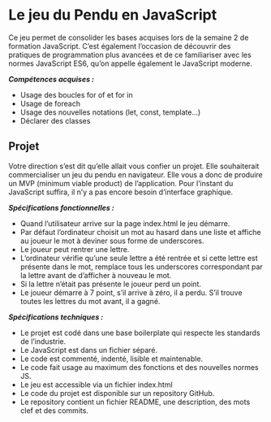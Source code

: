 # Le jeu du Pendu en JavaScript

Ce jeu permet de consolider les bases acquises lors de la semaine 2 de formation JavaScript.  C’est également l’occasion de découvrir des pratiques de programmation plus avancées et de ce familiariser avec les normes JavaScript ES6, qu’on appelle également le JavaScript moderne. 

***Compétences acquises :***

 - Usage des boucles for of et for in
 - Usage de foreach
 - Usage des nouvelles notations (let, const, template...)
 - Déclarer des classes
 
## Projet

Votre direction s’est dit qu’elle allait vous confier un projet. Elle souhaiterait commercialiser un jeu du pendu en navigateur. Elle vous a donc de produire un MVP (minimum viable product) de l’application. Pour l’instant du JavaScript suffira, il n’y a pas encore besoin d’interface graphique.

***Spécifications fonctionnelles :***

- Quand l’utilisateur arrive sur la page index.html le jeu démarre.
- Par défaut l’ordinateur choisit un mot au hasard dans une liste et affiche au joueur le mot à deviner sous forme de underscores.
- Le joueur peut rentrer une lettre.
- L’ordinateur vérifie qu’une seule lettre a été rentrée et si cette lettre est présente dans le mot, remplace tous les underscores correspondant par la lettre avant de d’afficher à nouveau le mot.
- Si la lettre n’était pas présente le joueur perd un point.
- Le joueur démarre à 7 point, s’il arrive à zéro, il a perdu. S’il trouve toutes les lettres du mot avant, il a gagné.

***Spécifications techniques :***

- Le projet est codé dans une base boilerplate qui respecte les standards de l’industrie.
- Le JavaScript est dans un fichier séparé.
- Le code est commenté, indenté, lisible et maintenable.
- Le code fait usage au maximum des fonctions et des nouvelles normes JS.
- Le jeu est accessible via un fichier index.html
- Le code du projet est disponible sur un repository GitHub.
- Le repository contient un fichier README, une description, des mots clef et des commits.
